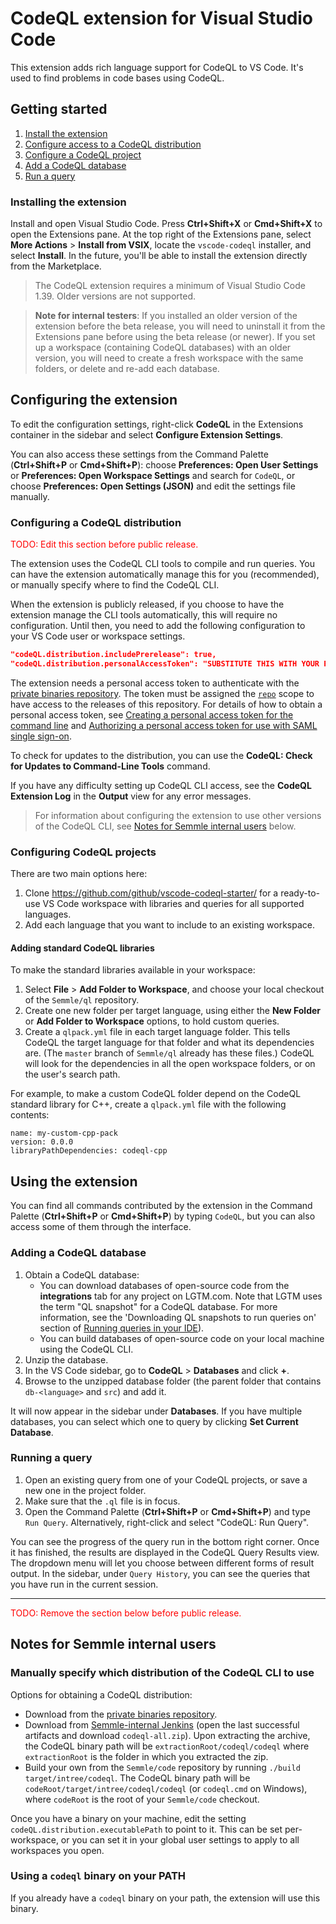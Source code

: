 # CodeQL extension for Visual Studio Code

This extension adds rich language support for CodeQL to VS Code.
It's used to find problems in code bases using CodeQL.

## Getting started

1. [Install the extension](#installing-the-extension)
1. [Configure access to a CodeQL distribution](#configuring-a-codeql-distribution)
1. [Configure a CodeQL project](#configuring-codeql-projects)
1. [Add a CodeQL database](#adding-a-codeql-database)
1. [Run a query](#running-a-query)

### Installing the extension

Install and open Visual Studio Code. Press **Ctrl+Shift+X** or **Cmd+Shift+X** to open the Extensions pane. At the top right of the Extensions pane, select **More Actions** > **Install from VSIX**, locate the `vscode-codeql` installer, and select **Install**. In the future, you'll be able to install the extension directly from the Marketplace.

> The CodeQL extension requires a minimum of Visual Studio Code 1.39. Older versions are not supported.

> **Note for internal testers**: If you installed an older version of the extension before the beta release, you will need to uninstall it from the Extensions pane before using the beta release (or newer). If you set up a workspace (containing CodeQL databases) with an older version, you will need to create a fresh workspace with the same folders, or delete and re-add each database.

## Configuring the extension

To edit the configuration settings, right-click **CodeQL** in the Extensions container in the sidebar and select **Configure Extension Settings**.

You can also access these settings from the Command Palette (**Ctrl+Shift+P** or **Cmd+Shift+P**): choose **Preferences: Open User Settings** or **Preferences: Open Workspace Settings** and search for `CodeQL`, or choose **Preferences: Open Settings (JSON)** and edit the settings file manually.

### Configuring a CodeQL distribution

<font color="red">TODO: Edit this section before public release.</font>

The extension uses the CodeQL CLI tools to compile and run queries. You can have the extension automatically manage this for you (recommended), or manually specify where to find the CodeQL CLI.

When the extension is publicly released, if you choose to have the extension manage the CLI tools automatically, this will require no configuration.
Until then, you need to add the following configuration to your VS Code user or workspace settings.

```json
"codeQL.distribution.includePrerelease": true,
"codeQL.distribution.personalAccessToken": "SUBSTITUTE THIS WITH YOUR PERSONAL ACCESS TOKEN",
```

The extension needs a personal access token to authenticate with the [private binaries repository](https://github.com/github/codeql-cli-binaries). The token must be assigned the [`repo`](https://developer.github.com/apps/building-oauth-apps/understanding-scopes-for-oauth-apps/) scope to have access to the releases of this repository. For details of how to obtain a personal access token, see [Creating a personal access token for the command line](https://help.github.com/en/github/authenticating-to-github/creating-a-personal-access-token-for-the-command-line) and [Authorizing a personal access token for use with SAML single sign-on](https://help.github.com/en/github/authenticating-to-github/authorizing-a-personal-access-token-for-use-with-saml-single-sign-on).

To check for updates to the distribution, you can use the **CodeQL: Check for Updates to Command-Line Tools** command.

If you have any difficulty setting up CodeQL CLI access, see the **CodeQL Extension Log** in the **Output** view for any error messages.

> For information about configuring the extension to use other versions of the CodeQL CLI, see [Notes for Semmle internal users](#notes-for-semmle-internal-users) below.

### Configuring CodeQL projects

There are two main options here:

1. Clone https://github.com/github/vscode-codeql-starter/ for a ready-to-use VS Code workspace with libraries and queries for all supported languages.
1. Add each language that you want to include to an existing workspace.

#### Adding standard CodeQL libraries

To make the standard libraries available in your workspace:

1. Select **File** > **Add Folder to Workspace**, and choose your local checkout of the `Semmle/ql` repository.
1. Create one new folder per target language, using either the **New Folder** or **Add Folder to Workspace** options, to hold custom queries.
1. Create a `qlpack.yml` file in each target language folder. This tells CodeQL the target language for that folder and what its dependencies are. (The `master` branch of `Semmle/ql` already has these files.) CodeQL will look for the dependencies in all the open workspace folders, or on the user's search path.

For example, to make a custom CodeQL folder depend on the CodeQL standard library for C++, create a `qlpack.yml` file with the following contents:

```ql
name: my-custom-cpp-pack
version: 0.0.0
libraryPathDependencies: codeql-cpp
```

## Using the extension

You can find all commands contributed by the extension in the Command Palette (**Ctrl+Shift+P** or **Cmd+Shift+P**) by typing `CodeQL`, but you can also access some of them through the interface.

### Adding a CodeQL database

1. Obtain a CodeQL database:
   - You can download databases of open-source code from the **integrations** tab for any project on LGTM.com. 
     Note that LGTM uses the term "QL snapshot" for a CodeQL database. For more information, see the 'Downloading QL snapshots to run queries on' section of [Running queries in your IDE](https://lgtm.com/help/lgtm/running-queries-ide)).
   - You can build databases of open-source code on your local machine using the CodeQL CLI.
2. Unzip the database.
2. In the VS Code sidebar, go to **CodeQL** > **Databases** and click **+**.
3. Browse to the unzipped database folder (the parent folder that contains `db-<language>` and `src`) and add it.

It will now appear in the sidebar under **Databases**. If you have multiple databases, you can select which one to query by clicking **Set Current Database**.

### Running a query

1. Open an existing query from one of your CodeQL projects, or save a new one in the project folder.
2. Make sure that the `.ql` file is in focus.
3. Open the Command Palette (**Ctrl+Shift+P** or **Cmd+Shift+P**) and type `Run Query`. Alternatively, right-click and select "CodeQL: Run Query".

You can see the progress of the query run in the bottom right corner.
Once it has finished, the results are displayed in the CodeQL Query Results view. The dropdown menu will let you choose between different forms of result output.
In the sidebar, under `Query History`, you can see the queries that you have run in the current session.

---

<font color="red">TODO: Remove the section below before public release.</font>

## Notes for Semmle internal users

### Manually specify which distribution of the CodeQL CLI to use

Options for obtaining a CodeQL distribution:
- Download from the [private binaries repository](https://github.com/github/codeql-cli-binaries/releases).
- Download from [Semmle-internal Jenkins](https://jenkins.internal.semmle.com/job/CodeQL-CLI/) (open the last successful artifacts and download `codeql-all.zip`).  Upon extracting the archive, the CodeQL binary path will be `extractionRoot/codeql/codeql` where `extractionRoot` is the folder in which you extracted the zip.
- Build your own from the `Semmle/code` repository by running `./build target/intree/codeql`. The CodeQL binary path will be `codeRoot/target/intree/codeql/codeql` (or `codeql.cmd` on Windows), where `codeRoot` is the root of your `Semmle/code` checkout.

Once you have a binary on your machine, edit the setting `codeQL.distribution.executablePath` to point to it.
This can be set per-workspace, or you can set it in your global user settings to apply to all workspaces you open.

### Using a `codeql` binary on your PATH

If you already have a `codeql` binary on your path, the extension will use this binary.
